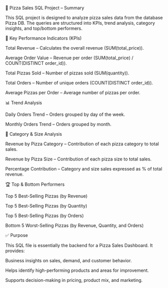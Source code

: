 🍕 Pizza Sales SQL Project – Summary

This SQL project is designed to analyze pizza sales data from the database Pizza DB. The queries are structured into KPIs, trend analysis, category insights, and top/bottom performers.

🔑 Key Performance Indicators (KPIs)

Total Revenue – Calculates the overall revenue (SUM(total_price)).

Average Order Value – Revenue per order (SUM(total_price) / COUNT(DISTINCT order_id)).

Total Pizzas Sold – Number of pizzas sold (SUM(quantity)).

Total Orders – Number of unique orders (COUNT(DISTINCT order_id)).

Average Pizzas per Order – Average number of pizzas per order.

📊 Trend Analysis

Daily Orders Trend – Orders grouped by day of the week.

Monthly Orders Trend – Orders grouped by month.

🍕 Category & Size Analysis

Revenue by Pizza Category – Contribution of each pizza category to total sales.

Revenue by Pizza Size – Contribution of each pizza size to total sales.

Percentage Contribution – Category and size sales expressed as % of total revenue.

🏆 Top & Bottom Performers

Top 5 Best-Selling Pizzas (by Revenue)

Top 5 Best-Selling Pizzas (by Quantity)

Top 5 Best-Selling Pizzas (by Orders)

Bottom 5 Worst-Selling Pizzas (by Revenue, Quantity, and Orders)

✅ Purpose

This SQL file is essentially the backend for a Pizza Sales Dashboard.
It provides:

Business insights on sales, demand, and customer behavior.

Helps identify high-performing products and areas for improvement.

Supports decision-making in pricing, product mix, and marketing.
